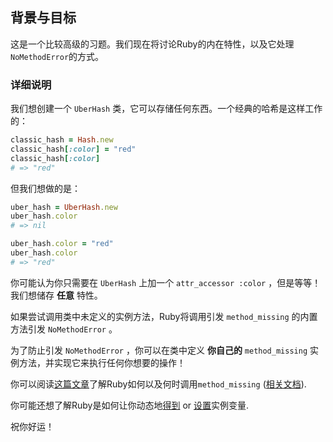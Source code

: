## 背景与目标

这是一个比较高级的习题。我们现在将讨论Ruby的内在特性，以及它处理`NoMethodError`的方式。

### 详细说明

我们想创建一个 `UberHash` 类，它可以存储任何东西。一个经典的哈希是这样工作的：

```ruby
classic_hash = Hash.new
classic_hash[:color] = "red"
classic_hash[:color]
# => "red"
```

但我们想做的是：

```ruby
uber_hash = UberHash.new
uber_hash.color
# => nil

uber_hash.color = "red"
uber_hash.color
# => "red"
```

你可能认为你只需要在 `UberHash` 上加一个 `attr_accessor :color` ，但是等等！我们想储存 **任意** 特性。

如果尝试调用类中未定义的实例方法，Ruby将调用引发 `method_missing` 的内置方法引发 `NoMethodError` 。

为了防止引发 `NoMethodError` ，你可以在类中定义 **你自己的** `method_missing` 实例方法，并实现它来执行任何你想要的操作！

你可以阅读[这篇文章](https://blog.appsignal.com/2019/05/07/method-missing.html)了解Ruby如何以及何时调用`method_missing` ([相关文档](https://ruby-doc.org/core-2.5.3/BasicObject.html#method-i-method_missing)).

你可能还想了解Ruby是如何让你动态地[得到](https://ruby-doc.org/core-2.5.3/Object.html#method-i-instance_variable_get) or [设置](https://ruby-doc.org/core-2.5.3/Object.html#method-i-instance_variable_set)实例变量.

祝你好运！
